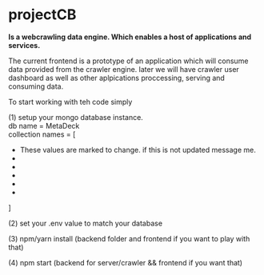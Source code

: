 # projectCB

**Is a webcrawling data engine. Which enables a host of applications and services.** 

The current frontend is a prototype of an application which will consume data provided from the crawler engine.
later we will have crawler user dashboard as well as other aplpications proccessing, serving and consuming data.

To start working with teh code simply

(1) setup your mongo database instance.
<br>
db name = MetaDeck
<br>
  collection names = [
<ul>
   <li><ColelctionName>These values are marked to change. if this is not updated message me.</li>
   <li><ColelctionName></li>
   <li><ColelctionName></li>
   <li><ColelctionName></li>
   <li><ColelctionName></li>
   <li><ColelctionName></li>
</ul>
]

(2) set your .env value to match your database 

(3) npm/yarn install (backend folder and frontend if you want to play with that)

(4) npm start (backend for server/crawler && frontend if you want that)
                


